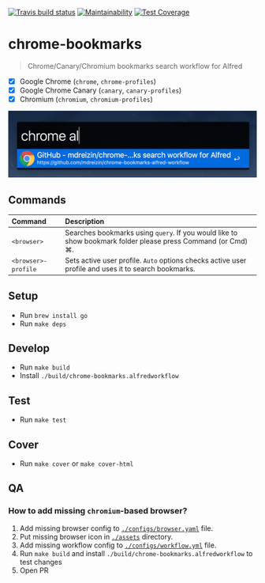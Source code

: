 [![Travis build status](https://travis-ci.org/mdreizin/chrome-bookmarks-alfred-workflow.svg?branch=master)](https://travis-ci.org/mdreizin/chrome-bookmarks-alfred-workflow)
[![Maintainability](https://api.codeclimate.com/v1/badges/03b12a836565bd04674c/maintainability)](https://codeclimate.com/github/mdreizin/gatsby-plugin-robots-txt/maintainability)
[![Test Coverage](https://api.codeclimate.com/v1/badges/03b12a836565bd04674c/test_coverage)](https://codeclimate.com/github/mdreizin/gatsby-plugin-robots-txt/test_coverage)

# chrome-bookmarks

> Chrome/Canary/Chromium bookmarks search workflow for Alfred

- [x] Google Chrome (`chrome`, `chrome-profiles`)
- [x] Google Chrome Canary (`canary`, `canary-profiles`)
- [x] Chromium (`chromium`, `chromium-profiles`)

![Screenshot](./screenshot.png)

## Commands

| Command | Description |
|:--|:--|
| `<browser>` | Searches bookmarks using `query`. If you would like to show bookmark folder please press Command (or Cmd) ⌘. |
| `<browser>-profile` | Sets active user profile. `Auto` options checks active user profile and uses it to search bookmarks. |

## Setup

- Run `brew install go`
- Run `make deps`

## Develop

- Run `make build`
- Install `./build/chrome-bookmarks.alfredworkflow`

## Test

- Run `make test`

## Cover

- Run `make cover` or `make cover-html`

## QA

### How to add missing `chromium`-based browser?

1. Add missing browser config to [`./configs/browser.yaml`](./configs/browser.yml) file.
2. Put missing browser icon in [`./assets`](./assets) directory.
3. Add missing workflow config to [`./configs/workflow.yml`](./configs/workflow.yml) file.
4. Run `make build` and install `./build/chrome-bookmarks.alfredworkflow` to test changes
5. Open PR
